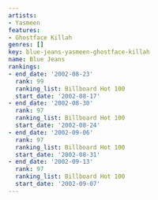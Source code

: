 ```yaml
---
artists:
- Yasmeen
features:
- Ghostface Killah
genres: []
key: blue-jeans-yasmeen-ghostface-killah
name: Blue Jeans
rankings:
- end_date: '2002-08-23'
  rank: 99
  ranking_list: Billboard Hot 100
  start_date: '2002-08-17'
- end_date: '2002-08-30'
  rank: 97
  ranking_list: Billboard Hot 100
  start_date: '2002-08-24'
- end_date: '2002-09-06'
  rank: 97
  ranking_list: Billboard Hot 100
  start_date: '2002-08-31'
- end_date: '2002-09-13'
  rank: 97
  ranking_list: Billboard Hot 100
  start_date: '2002-09-07'
---
```


